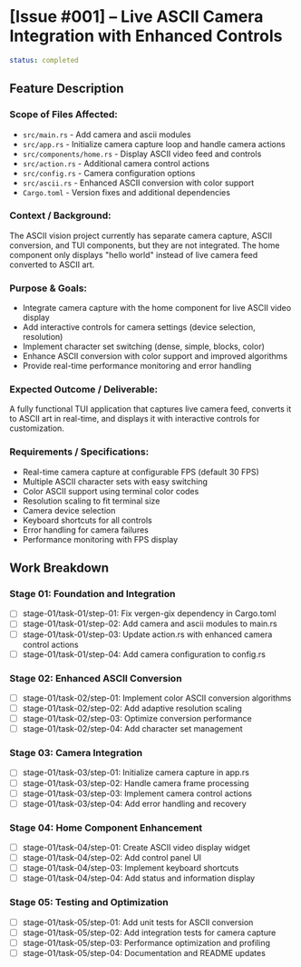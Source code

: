 # [Issue #001] – Live ASCII Camera Integration with Enhanced Controls

```yaml
status: completed
```

## Feature Description

### Scope of Files Affected:

- `src/main.rs` - Add camera and ascii modules
- `src/app.rs` - Initialize camera capture loop and handle camera actions
- `src/components/home.rs` - Display ASCII video feed and controls
- `src/action.rs` - Additional camera control actions
- `src/config.rs` - Camera configuration options
- `src/ascii.rs` - Enhanced ASCII conversion with color support
- `Cargo.toml` - Version fixes and additional dependencies

### Context / Background:

The ASCII vision project currently has separate camera capture, ASCII
conversion, and TUI components, but they are not integrated. The home component
only displays "hello world" instead of live camera feed converted to ASCII art.

### Purpose & Goals:

- Integrate camera capture with the home component for live ASCII video display
- Add interactive controls for camera settings (device selection, resolution)
- Implement character set switching (dense, simple, blocks, color)
- Enhance ASCII conversion with color support and improved algorithms
- Provide real-time performance monitoring and error handling

### Expected Outcome / Deliverable:

A fully functional TUI application that captures live camera feed, converts it
to ASCII art in real-time, and displays it with interactive controls for
customization.

### Requirements / Specifications:

- Real-time camera capture at configurable FPS (default 30 FPS)
- Multiple ASCII character sets with easy switching
- Color ASCII support using terminal color codes
- Resolution scaling to fit terminal size
- Camera device selection
- Keyboard shortcuts for all controls
- Error handling for camera failures
- Performance monitoring with FPS display

## Work Breakdown

### Stage 01: Foundation and Integration

- [ ] stage-01/task-01/step-01: Fix vergen-gix dependency in Cargo.toml
- [ ] stage-01/task-01/step-02: Add camera and ascii modules to main.rs
- [ ] stage-01/task-01/step-03: Update action.rs with enhanced camera control
      actions
- [ ] stage-01/task-01/step-04: Add camera configuration to config.rs

### Stage 02: Enhanced ASCII Conversion

- [ ] stage-01/task-02/step-01: Implement color ASCII conversion algorithms
- [ ] stage-01/task-02/step-02: Add adaptive resolution scaling
- [ ] stage-01/task-02/step-03: Optimize conversion performance
- [ ] stage-01/task-02/step-04: Add character set management

### Stage 03: Camera Integration

- [ ] stage-01/task-03/step-01: Initialize camera capture in app.rs
- [ ] stage-01/task-03/step-02: Handle camera frame processing
- [ ] stage-01/task-03/step-03: Implement camera control actions
- [ ] stage-01/task-03/step-04: Add error handling and recovery

### Stage 04: Home Component Enhancement

- [ ] stage-01/task-04/step-01: Create ASCII video display widget
- [ ] stage-01/task-04/step-02: Add control panel UI
- [ ] stage-01/task-04/step-03: Implement keyboard shortcuts
- [ ] stage-01/task-04/step-04: Add status and information display

### Stage 05: Testing and Optimization

- [ ] stage-01/task-05/step-01: Add unit tests for ASCII conversion
- [ ] stage-01/task-05/step-02: Add integration tests for camera capture
- [ ] stage-01/task-05/step-03: Performance optimization and profiling
- [ ] stage-01/task-05/step-04: Documentation and README updates
